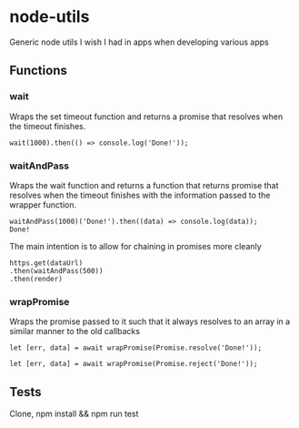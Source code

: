 # node-utils
Generic node utils I wish I had in apps when developing various apps

## Functions
### wait
Wraps the set timeout function and returns a promise that resolves when the timeout finishes.
```
wait(1000).then(() => console.log('Done!'));
```
### waitAndPass
Wraps the wait function and returns a function that returns promise that resolves when the timeout finishes with the information passed to the wrapper function.
```
waitAndPass(1000)('Done!').then((data) => console.log(data));
Done!
```
The main intention is to allow for chaining in promises more cleanly
```
https.get(dataUrl)
.then(waitAndPass(500))
.then(render)
```
### wrapPromise
Wraps the promise passed to it such that it always resolves to an array in a similar manner to the old callbacks
```
let [err, data] = await wrapPromise(Promise.resolve('Done!'));
```
```
let [err, data] = await wrapPromise(Promise.reject('Done!'));
```
## Tests
Clone, npm install && npm run test
